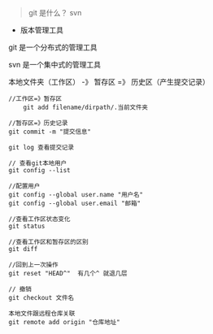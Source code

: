 > git 是什么？ svn

- 版本管理工具


git 是一个分布式的管理工具

svn 是一个集中式的管理工具



本地文件夹（工作区） -》 暂存区 =》 历史区（产生提交记录）


```
//工作区=》暂存区
    git add filename/dirpath/.当前文件夹
```
```
//暂存区=》历史记录
git commit -m "提交信息"

```



```
git log 查看提交记录

```

```
// 查看git本地用户
git config --list

```

```
//配置用户
git config --global user.name "用户名"
git config --global user.email "邮箱"
```


```
//查看工作区状态变化
git status
```

```
//查看工作区和暂存区的区别
git diff
```

```
//回到上一次操作
git reset "HEAD^"  有几个^ 就退几层
```

```
// 撤销
git checkout 文件名
```

```
本地文件跟远程仓库关联
git remote add origin "仓库地址"
```